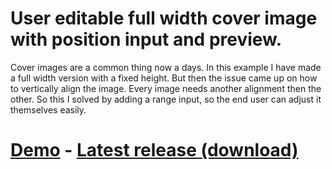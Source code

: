 # User editable full width cover image with position input and preview.
Cover images are a common thing now a days. In this example I have made a full width version with a fixed height. But then the issue came up on how to vertically align the image. Every image needs another alignment then the other. So this I solved by adding a range input, so the end user can adjust it themselves easily.

# <a href="https://codump.github.io/demo/user-edit-full-width-cover-image/" target="_new">Demo</a> - <a href="https://github.com/codump/user-edit-full-width-cover-image/releases/latest" target="_new">Latest release (download)</a>
